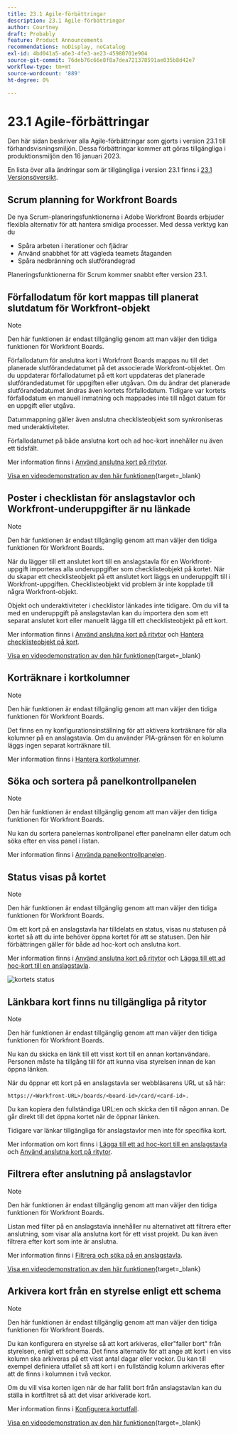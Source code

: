 ```yaml
---
title: 23.1 Agile-förbättringar
description: 23.1 Agile-förbättringar
author: Courtney
draft: Probably
feature: Product Announcements
recommendations: noDisplay, noCatalog
exl-id: 4bd041a5-a6e3-4fe3-ae23-45980701e904
source-git-commit: 76deb76c66e8f8a7dea721378591ae035b8d42e7
workflow-type: tm+mt
source-wordcount: '889'
ht-degree: 0%

---
```


# 23.1 Agile-förbättringar

Den här sidan beskriver alla Agile-förbättringar som gjorts i version 23.1 till förhandsvisningsmiljön. Dessa förbättringar kommer att göras tillgängliga i produktionsmiljön den 16 januari 2023.

En lista över alla ändringar som är tillgängliga i version 23.1 finns i [23.1 Versionsöversikt](/help/quicksilver/product-announcements/product-releases/23.1-release-activity/23-1-release-overview.md).

## Scrum planning for Workfront Boards

De nya Scrum-planeringsfunktionerna i Adobe Workfront Boards erbjuder flexibla alternativ för att hantera smidiga processer. Med dessa verktyg kan du

* Spåra arbeten i iterationer och fjädrar
* Använd snabbhet för att vägleda teamets åtaganden
* Spåra nedbränning och slutförandegrad

Planeringsfunktionerna för Scrum kommer snabbt efter version 23.1.

## Förfallodatum för kort mappas till planerat slutdatum för Workfront-objekt

>[!NOTE]
>
>Den här funktionen är endast tillgänglig genom att man väljer den tidiga funktionen för Workfront Boards.

Förfallodatum för anslutna kort i Workfront Boards mappas nu till det planerade slutförandedatumet på det associerade Workfront-objektet. Om du uppdaterar förfallodatumet på ett kort uppdateras det planerade slutförandedatumet för uppgiften eller utgåvan. Om du ändrar det planerade slutförandedatumet ändras även kortets förfallodatum. Tidigare var kortets förfallodatum en manuell inmatning och mappades inte till något datum för en uppgift eller utgåva.

Datummappning gäller även anslutna checklisteobjekt som synkroniseras med underaktiviteter.

Förfallodatumet på både anslutna kort och ad hoc-kort innehåller nu även ett tidsfält.

Mer information finns i [Använd anslutna kort på ritytor](/help/quicksilver/agile/get-started-with-boards/connected-cards.md).

[Visa en videodemonstration av den här funktionen](https://video.tv.adobe.com/v/3411952/){target=_blank}

## Poster i checklistan för anslagstavlor och Workfront-underuppgifter är nu länkade

>[!NOTE]
>
>Den här funktionen är endast tillgänglig genom att man väljer den tidiga funktionen för Workfront Boards.

När du lägger till ett anslutet kort till en anslagstavla för en Workfront-uppgift importeras alla underuppgifter som checklisteobjekt på kortet. När du skapar ett checklisteobjekt på ett anslutet kort läggs en underuppgift till i Workfront-uppgiften. Checklisteobjekt vid problem är inte kopplade till några Workfront-objekt.

Objekt och underaktiviteter i checklistor länkades inte tidigare. Om du vill ta med en underuppgift på anslagstavlan kan du importera den som ett separat anslutet kort eller manuellt lägga till ett checklisteobjekt på ett kort.

Mer information finns i [Använd anslutna kort på ritytor](/help/quicksilver/agile/get-started-with-boards/connected-cards.md) och [Hantera checklisteobjekt på kort](/help/quicksilver/agile/get-started-with-boards/manage-checklist-items.md).

[Visa en videodemonstration av den här funktionen](https://video.tv.adobe.com/v/3411951/){target=_blank}

## Korträknare i kortkolumner

>[!NOTE]
>
>Den här funktionen är endast tillgänglig genom att man väljer den tidiga funktionen för Workfront Boards.

Det finns en ny konfigurationsinställning för att aktivera korträknare för alla kolumner på en anslagstavla. Om du använder PIA-gränsen för en kolumn läggs ingen separat korträknare till.

Mer information finns i [Hantera kortkolumner](/help/quicksilver/agile/get-started-with-boards/manage-board-columns.md).

## Söka och sortera på panelkontrollpanelen

>[!NOTE]
>
>Den här funktionen är endast tillgänglig genom att man väljer den tidiga funktionen för Workfront Boards.

Nu kan du sortera panelernas kontrollpanel efter panelnamn eller datum och söka efter en viss panel i listan.

Mer information finns i [Använda panelkontrollpanelen](/help/quicksilver/agile/get-started-with-boards/use-boards-page.md).

## Status visas på kortet

>[!NOTE]
>
>Den här funktionen är endast tillgänglig genom att man väljer den tidiga funktionen för Workfront Boards.

Om ett kort på en anslagstavla har tilldelats en status, visas nu statusen på kortet så att du inte behöver öppna kortet för att se statusen. Den här förbättringen gäller för både ad hoc-kort och anslutna kort.

Mer information finns i [Använd anslutna kort på ritytor](/help/quicksilver/agile/get-started-with-boards/connected-cards.md) och [Lägga till ett ad hoc-kort till en anslagstavla](/help/quicksilver/agile/get-started-with-boards/add-card-to-board.md).

![kortets status](/help/quicksilver/product-announcements/product-releases/assets/boards-connected-card-details-110922.png)

## Länkbara kort finns nu tillgängliga på ritytor

>[!NOTE]
>
>Den här funktionen är endast tillgänglig genom att man väljer den tidiga funktionen för Workfront Boards.

Nu kan du skicka en länk till ett visst kort till en annan kortanvändare. Personen måste ha tillgång till för att kunna visa styrelsen innan de kan öppna länken.

När du öppnar ett kort på en anslagstavla ser webbläsarens URL ut så här:

```
https://<Workfront-URL>/boards/<board-id>/card/<card-id>. 
```

Du kan kopiera den fullständiga URL:en och skicka den till någon annan. De går direkt till det öppna kortet när de öppnar länken.

Tidigare var länkar tillgängliga för anslagstavlor men inte för specifika kort.

Mer information om kort finns i [Lägga till ett ad hoc-kort till en anslagstavla](/help/quicksilver/agile/get-started-with-boards/add-card-to-board.md) och [Använd anslutna kort på ritytor](/help/quicksilver/agile/get-started-with-boards/connected-cards.md).

## Filtrera efter anslutning på anslagstavlor

>[!NOTE]
>
>Den här funktionen är endast tillgänglig genom att man väljer den tidiga funktionen för Workfront Boards.

Listan med filter på en anslagstavla innehåller nu alternativet att filtrera efter anslutning, som visar alla anslutna kort för ett visst projekt. Du kan även filtrera efter kort som inte är anslutna.

Mer information finns i [Filtrera och söka på en anslagstavla](/help/quicksilver/agile/get-started-with-boards/filter-search-in-board.md).

[Visa en videodemonstration av den här funktionen](https://video.tv.adobe.com/v/3412381/){target=_blank}

## Arkivera kort från en styrelse enligt ett schema

>[!NOTE]
>
>Den här funktionen är endast tillgänglig genom att man väljer den tidiga funktionen för Workfront Boards.

Du kan konfigurera en styrelse så att kort arkiveras, eller&quot;faller bort&quot; från styrelsen, enligt ett schema. Det finns alternativ för att ange att kort i en viss kolumn ska arkiveras på ett visst antal dagar eller veckor. Du kan till exempel definiera utfallet så att kort i en fullständig kolumn arkiveras efter att de finns i kolumnen i två veckor.

Om du vill visa korten igen när de har fallit bort från anslagstavlan kan du ställa in kortfiltret så att det visar arkiverade kort.

Mer information finns i [Konfigurera kortutfall](/help/quicksilver/agile/use-boards-agile-planning-tools/configure-card-falloff.md).

[Visa en videodemonstration av den här funktionen](https://video.tv.adobe.com/v/3412323/){target=_blank}
